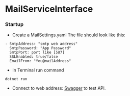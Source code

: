 # MailServiceInterface

### Startup

- Create a MailSettings.yaml
The file should look like this:
```
- SmtpAddress: "smtp web address"
  SmtpPassword: "App Password"
  SmtpPort: port like [587]
  SSLEnabled: true/false
  EmailFrom: "You@mailAddress"
```

- In Terminal run command
```
dotnet run
```

- Connect to web address: [Swagger](http://localhost:5147/swagger/index.html) to test API.